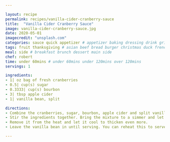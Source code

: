 ```yaml
---

layout: recipe
permalink: recipes/vanilla-cider-cranberry-sauce 
title:  "Vanilla Cider Cranberry Sauce"
image: vanilla-cider-cranberry-sauce.jpg 
date: 2020-05-01
imagecredit: "unsplash.com" 
categories: sauce quick appetizer # appetizer baking dressing drink grill healthyish marinade oven pickling quick raw salad sandwich sauce snack soup
tags: fruit thanksgiving # asian beef bread burger christmas duck french fruit indian italian mexican nuts pasta pork poultry rice seafood thanksgiving vegetarian
meal: side # breakfast brunch dessert main side
chef: robert 
time: under 60mins # under 60mins under 120mins over 120mins
servings: 1 

ingredients:
- 1| oz bag of fresh cranberries
- 0.5| cup(s) sugar
- 0.3333| cup(s) bourbon
- 3| tbsp apple cider
- 1| vanilla bean, split

directions:
- Combine the cranberries, sugar, bourbon, apple cider and split vanilla bean in a saucepan over medium-low heat. 
- Stir the ingredients together. Bring the mixture to a simmer and let it bubbly and simmer for about 15 minutes, until the cranberries begin to break down and the mixture thickens. 
- Remove it from the heat and let it cool to thicken even more.
- Leave the vanilla bean in until serving. You can reheat this to serve it and it stays great in the fridge.

--- 
```


